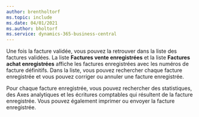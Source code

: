 ```yaml
---
author: brentholtorf
ms.topic: include
ms.date: 04/01/2021
ms.author: bholtorf
ms.service: dynamics-365-business-central
---
```

Une fois la facture validée, vous pouvez la retrouver dans la liste des factures validées. La liste **Factures vente enregistrées** et la liste **Factures achat enregistrées** affiche les factures enregistrées avec les numéros de facture définitifs. Dans la liste, vous pouvez rechercher chaque facture enregistrée et vous pouvez corriger ou annuler une facture enregistrée.  

Pour chaque facture enregistrée, vous pouvez rechercher des statistiques, des Axes analytiques et les écritures comptables qui résultent de la facture enregistrée. Vous pouvez également imprimer ou envoyer la facture enregistrée.  
